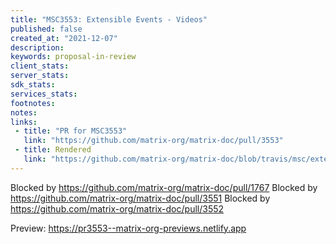 ```yaml
---
title: "MSC3553: Extensible Events - Videos"
published: false
created_at: "2021-12-07"
description:
keywords: proposal-in-review
client_stats:
server_stats:
sdk_stats:
services_stats:
footnotes:
notes:
links:
 - title: "PR for MSC3553"
   link: "https://github.com/matrix-org/matrix-doc/pull/3553"
 - title: Rendered
   link: "https://github.com/matrix-org/matrix-doc/blob/travis/msc/extev/video/proposals/3553-extensible-events-video.md"
---
```


Blocked by https://github.com/matrix-org/matrix-doc/pull/1767
Blocked by https://github.com/matrix-org/matrix-doc/pull/3551
Blocked by https://github.com/matrix-org/matrix-doc/pull/3552




<!-- Replace -->
Preview: https://pr3553--matrix-org-previews.netlify.app
<!-- Replace -->

